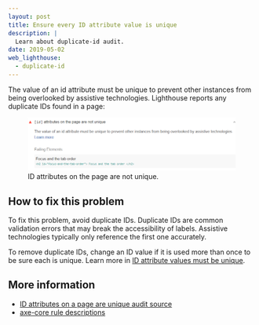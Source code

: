 ```yaml
---
layout: post
title: Ensure every ID attribute value is unique
description: |
  Learn about duplicate-id audit.
date: 2019-05-02
web_lighthouse:
  - duplicate-id
---
```


The value of an id attribute must be unique to prevent other instances
from being overlooked by assistive technologies.
Lighthouse reports any duplicate IDs found in a page:

<figure class="w-figure">
  <img class="w-screenshot w-screenshot--filled" src="duplicate-id.png" alt="Lighthouse audit showing ID attributes on the page are not unique">
  <figcaption class="w-figcaption">
    ID attributes on the page are not unique.
  </figcaption>
</figure>


## How to fix this problem

To fix this problem,
avoid duplicate IDs.
Duplicate IDs are common validation errors that may break the accessibility of labels.
Assistive technologies typically only reference the first one accurately.

To remove duplicate IDs,
change an ID value if it is used more than once to be sure each is unique.
Learn more in
[ID attribute values must be unique](https://dequeuniversity.com/rules/axe/3.3/duplicate-id).

<!--
## How this audit impacts overall Lighthouse score

Todo. I have no idea how accessibility scoring is working!
-->
## More information

- [ID attributes on a page are unique audit source](https://github.com/GoogleChrome/lighthouse/blob/master/lighthouse-core/audits/accessibility/duplicate-id.js)
- [axe-core rule descriptions](https://github.com/dequelabs/axe-core/blob/develop/doc/rule-descriptions.md)
